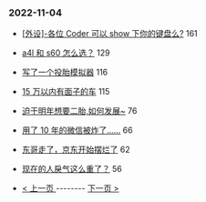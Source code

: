 ### 2022-11-04 
- [[外设]-各位 Coder 可以 show 下你的键盘么?](https://www.v2ex.com/t/892493) 161
- [a4l 和 s60 怎么选？](https://www.v2ex.com/t/892533) 129
- [写了一个投胎模拟器](https://www.v2ex.com/t/892662) 116
- [15 万以内有面子的车](https://www.v2ex.com/t/892539) 115
- [迫于明年想要二胎,如何发展~](https://www.v2ex.com/t/892537) 76
- [用了 10 年的微信被炸了……](https://www.v2ex.com/t/892626) 66
- [东哥走了，京东开始摆烂了](https://www.v2ex.com/t/892587) 62
- [现在的人戾气这么重了？](https://www.v2ex.com/t/892572) 56 

- [ < 上一页 ](https://github.com/able8/v2ex-hot-record/blob/master/2022-11-03.md) -------- [ 下一页 > ](https://github.com/able8/v2ex-hot-record/blob/master/2022-11-05.md)